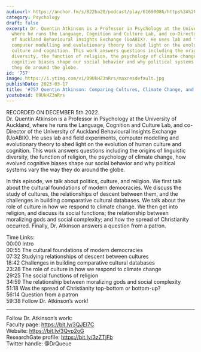 ```yaml
---
audiourl: https://anchor.fm/s/822ba20/podcast/play/61690086/https%3A%2F%2Fd3ctxlq1ktw2nl.cloudfront.net%2Fstaging%2F2022-11-5%2F5fc4295e-0c7b-d5f8-77cb-2ae40423a43e.m4a
category: Psychology
draft: false
excerpt: Dr. Quentin Atkinson is a Professor in Psychology at the University of Auckland,
  where he runs the Language, Cognition and Culture Lab, and co-Director of the University
  of Auckland Behavioural Insights Exchange (UoABIX). He uses lab and field experiments,
  computer modelling and evolutionary theory to shed light on the evolution of human
  culture and cognition. This work answers questions including the origins of linguistic
  diversity, the function of religion, the psychology of climate change, how evolved
  cognitive biases shape our social behavior and why political systems vary the way
  they do around the globe.
id: '757'
image: https://i.ytimg.com/vi/09UkHZ3nRrs/maxresdefault.jpg
publishDate: 2023-03-17
title: '#757 Quentin Atkinson: Comparing Cultures, Climate Change, and Religion'
youtubeid: 09UkHZ3nRrs
---
```

<div class="timelinks">

RECORDED ON DECEMBER 5th 2022.  
Dr. Quentin Atkinson is a Professor in Psychology at the University of Auckland, where he runs the Language, Cognition and Culture Lab, and co-Director of the University of Auckland Behavioural Insights Exchange (UoABIX). He uses lab and field experiments, computer modelling and evolutionary theory to shed light on the evolution of human culture and cognition. This work answers questions including the origins of linguistic diversity, the function of religion, the psychology of climate change, how evolved cognitive biases shape our social behavior and why political systems vary the way they do around the globe.

In this episode, we talk about politics, culture, and religion. We first talk about the cultural foundations of modern democracies. We discuss the study of cultures, the relationships of descent between them, and the challenges in building comparative cultural databases. We talk about the role of culture in how we respond to climate change. We then get into religion, and discuss its social functions; the relationship between moralizing gods and social complexity; and how the spread of Christianity occurred. Finally, Dr. Atkinson answers a question from a patron.

Time Links:  
<time>00:00</time> Intro  
<time>00:55</time> The cultural foundations of modern democracies  
<time>07:32</time> Studying relationships of descent between cultures  
<time>18:42</time> Challenges in building comparative cultural databases  
<time>23:28</time> The role of culture in how we respond to climate change  
<time>29:25</time> The social functions of religion  
<time>34:59</time> The relationship between moralizing gods and social complexity  
<time>51:18</time> Was the spread of Christianity top-bottom or bottom-up?  
<time>56:14</time> Question from a patron  
<time>59:38</time> Follow Dr. Atkinson’s work!

---

Follow Dr. Atkinson’s work:  
Faculty page: https://bit.ly/3QJEI7C  
Website: https://bit.ly/3Qvp2oG  
ResearchGate profile: https://bit.ly/3zZTjFb  
Twitter handle: @DrQueue
</div>

